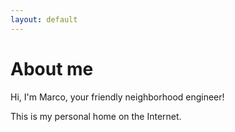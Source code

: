 ```yaml
---
layout: default
---
```


# About me

Hi, I'm Marco, your friendly neighborhood engineer!

This is my personal home on the Internet.
